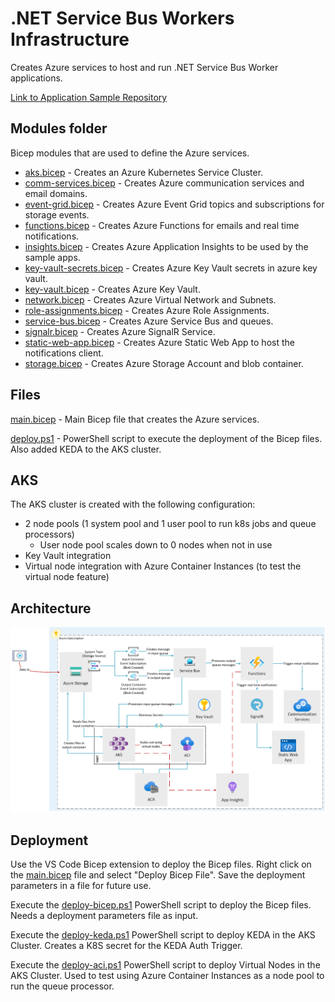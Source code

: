 # .NET Service Bus Workers Infrastructure

Creates Azure services to host and run .NET Service Bus Worker applications.

[Link to Application Sample Repository](https://github.com/goncalvesj/application-templates/tree/master/AzureServiceBus-Worker-Notification)

## Modules folder

Bicep modules that are used to define the Azure services.

- [aks.bicep](./modules/aks.bicep) - Creates an Azure Kubernetes Service Cluster.
- [comm-services.bicep](modules/comm-services.bicep) - Creates Azure communication services and email domains.
- [event-grid.bicep](modules/event-grid.bicep) - Creates Azure Event Grid topics and subscriptions for storage events.
- [functions.bicep](modules/functions.bicep) - Creates Azure Functions for emails and real time notifications.
- [insights.bicep](modules/insights.bicep) - Creates Azure Application Insights to be used by the sample apps.
- [key-vault-secrets.bicep](modules/key-vault-secrets.bicep) - Creates Azure Key Vault secrets in azure key vault.
- [key-vault.bicep](modules/key-vault.bicep) - Creates Azure Key Vault.
- [network.bicep](modules/network.bicep) - Creates Azure Virtual Network and Subnets.
- [role-assignments.bicep](modules/role-assignments.bicep) - Creates Azure Role Assignments.
- [service-bus.bicep](modules/service-bus.bicep) - Creates Azure Service Bus and queues.
- [signalr.bicep](modules/signalr.bicep) - Creates Azure SignalR Service.
- [static-web-app.bicep](modules/static-web-app.bicep) - Creates Azure Static Web App to host the notifications client.
- [storage.bicep](modules/storage.bicep) - Creates Azure Storage Account and blob container.

## Files

[main.bicep](main.bicep) - Main Bicep file that creates the Azure services.

[deploy.ps1](deploy.ps1) - PowerShell script to execute the deployment of the Bicep files. Also added KEDA to the AKS cluster.

## AKS

The AKS cluster is created with the following configuration:

- 2 node pools (1 system pool and 1 user pool to run k8s jobs and queue processors)
  - User node pool scales down to 0 nodes when not in use
- Key Vault integration
- Virtual node integration with Azure Container Instances (to test the virtual node feature)

## Architecture

![Architecture](./docs/architecture.png)

## Deployment

Use the VS Code Bicep extension to deploy the Bicep files. Right click on the [main.bicep](main.bicep) file and select "Deploy Bicep File". Save the deployment parameters in a file for future use.

Execute the [deploy-bicep.ps1](deploy-bicep.ps1) PowerShell script to deploy the Bicep files. Needs a deployment parameters file as input.

Execute the [deploy-keda.ps1](deploy-keda.ps1) PowerShell script to deploy KEDA in the AKS Cluster. Creates a K8S secret for the KEDA Auth Trigger.

Execute the [deploy-aci.ps1](deploy-aci.ps1) PowerShell script to deploy Virtual Nodes in the AKS Cluster. Used to test using Azure Container Instances as a node pool to run the queue processor.

